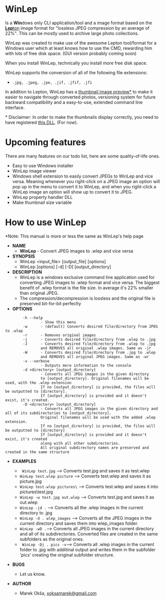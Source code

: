 # WinLep

Is a **Win**dows only CLI application/tool and a image format based on the [**Lep**ton](https://github.com/dropbox/lepton) image format for "lossless JPEG compression by an average of 22%". This can be mostly used to archive large photo collections.

WinLep was created to make use of the awesome Lepton tool/format for a Windows user which at least knows how to use the CMD, rewarding him with lots of free disk space.
(GUI version probably coming soon)

When you install WinLep, technically you install more free disk space. 

WinLep supports the conversion of all of the following file extensions:
- `.jpg, .jpeg, .jpe, .jif, .jfif, .jfi`

In addition to Lepton, WinLep has a [thumbnail image preview\*](https://github.com/Lepton-team/WinLep_DLL) to make it easier to navigate through converted photos, versioning system for future backward compatibility and a easy-to-use, extended command line interface.

\* Disclaimer: In order to make the thumbnails display correctly, you need to have registered [this DLL](https://github.com/Lepton-team/WinLep_DLL). (For now).


# Upcoming features
There are many features on our todo list, here are some quality-of-life ones.
- Easy to use Windows installer
- WinLep image viewer
- Windows shell extension to easily convert JPEGs to WinLep and vice versa. Meaning whenever you right-click on a JPEG image an option will pop up in the menu to convert it to WinLep, and when you right-click a WinLep image an option will show up to convert it to JPEG.
- WinLep property handler DLL
- Make thumbnail size variable

# How to use WinLep 
\*Note: This manual is more or less the same as WinLep's help page

- **NAME**
    - **WinLep** - Convert JPEG images to .wlep and vice versa 
- **SYNOPSIS**
    - WinLep <input_file> [output_file] [options]
    - WinLep [options] [-d] [-D] <directory> [output_directory]
- **DESCRIPTION**
    - WinLep is a windows exclusive command line application used for converting
        JPEG images to .wlep format and vice versa. The biggest benefit of .wlep
        format is the file size. In average it's 22% smaller than original JPEG.
    - The compression/decompression is lossless and the original file is preserved bit-for-bit perfeclty
- **OPTIONS**
```   
        -h --help   
                - Show this menu
        -w      - (default) Converts desired file/directory from JPEG to .wlep
        -r      - Removes original images
        -j      - Converts desired file/directory from .wlep to .jpg
        -J      - Converts desired file/directory from .wlep to .jpg
                and REMOVES all original .wlep images. Same as -jr
        -W      - Converts desired file/directory from .jpg to .wlep
                and REMOVES all original JPEG images. Same as -wr
        -v --verbose
                - Outputs more information to the console
        -d <directory> [output_directory]
                - Converts all JPEG images in the given directory
                to [output_directory]. Original filenames will be used, with the .wlep extension
                If no [output_directory] is provided, the files will be outputted to [directory].
                If [output_directory] is provided and it doesn't exist, it's created.
        -D <directory> [output_directory]
                - Converts all JPEG images in the given directory and all of its subdirectories to [output_directory].
                Original filenames will be used with the added .wlep extension.
                If no [output_directory] is provided, the files will be outputted to [directory]
                If [output_directory] is provided and it doesn't exist, it's created
                along with all other subdirectories.
                All original subdirectory names are preserved and created in the same structure
```                
- **EXAMPLES**
    -   ` WinLep test.jpg` --> Converts test.jpg and saves it as test.wlep
    -   `WinLep test.wlep picture` --> Converts test.wlep and saves it as picture.jpg
    -   `WinLep test.wlep pictures\` --> Converts test.wlep and saves it into pictures\test.jpg
    -   `WinLep -w test.jpg out.wlep` --> Converts test.jpg and saves it as out.wlep
    -   `WinLep -jd .` --> Converts all the .wlep images in the current directory to .jpg
    -   `WinLep -d . wlep_images` --> Converts all the JPEG images in the current directory
                         and saves them into wlep_images folder.
    -   `WinLep -wD .`--> Converts all JPEG images in the current directory and all of its subdirectories.
                         Converted files are created in the same subfolders as the original ones.
    -   ` WinLep -Dj . pics -v`--> Converts all .wlep images in the current folder to .jpg with additinal output and writes them in the subfolder 'pics' creating the original subfolder structure.

- **BUGS** 
    - Let us know.

- **AUTHOR**
    - Marek Okša, xoksamarek@gmail.com
